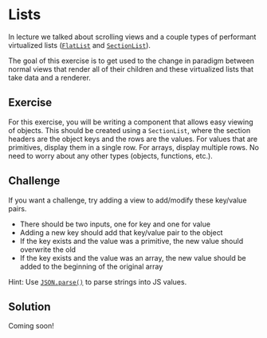 # Lists
In lecture we talked about scrolling views and a couple types of performant
virtualized lists ([`FlatList`](https://facebook.github.io/react-native/docs/flatlist.html)
and [`SectionList`](https://facebook.github.io/react-native/docs/sectionlist.html)).

The goal of this exercise is to get used to the change in paradigm between normal
views that render all of their children and these virtualized lists that take
data and a renderer.

## Exercise
For this exercise, you will be writing a component that allows easy viewing of
objects. This should be created using a `SectionList`, where the section headers
are the object keys and the rows are the values. For values that are primitives,
display them in a single row. For arrays, display multiple rows. No need to worry
about any other types (objects, functions, etc.).

## Challenge
If you want a challenge, try adding a view to add/modify these key/value pairs.

  - There should be two inputs, one for key and one for value
  - Adding a new key should add that key/value pair to the object
  - If the key exists and the value was a primitive, the new value should overwrite the old
  - If the key exists and the value was an array, the new value should be added to the beginning of the original array

Hint: Use [`JSON.parse()`](https://developer.mozilla.org/en-US/docs/Web/JavaScript/Reference/Global_Objects/JSON/parse)
to parse strings into JS values.

## Solution
Coming soon!
